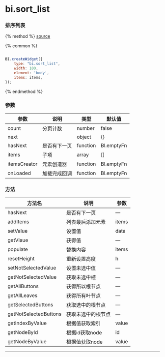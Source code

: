 # bi.sort_list

### 排序列表

{% method %}
[source](https://jsfiddle.net/fineui/wj68tdvx/)

{% common %}
```javascript

BI.createWidget({
    type: "bi.sort_list",
    width: 100,
    element: 'body',
    items: items,
});

```

{% endmethod %}

### 参数

| 参数           | 说明     | 类型       | 默认值        |
| ------------ | ------ | -------- | ---------- |
| count        | 分页计数   | number   | false      |
| next         |        | object   | {}         |
| hasNext      | 是否有下一页 | function | BI.emptyFn |
| items        | 子项     | array    | []         |
| itemsCreator | 元素创造器  | function | BI.emptyFn |
| onLoaded     | 加载完成回调 | function | BI.emptyFn |

### 方法

| 方法名                   | 说明         | 参数    |
| --------------------- | ---------- | ----- |
| hasNext               | 是否有下一页     | —     |
| addItems              | 列表最后添加元素   | items |
| setValue              | 设置值        | data  |
| getVlaue              | 获得值        | —     |
| populate              | 替换内容       | items |
| resetHeight           | 重新设置高度     | h     |
| setNotSelectedValue   | 设置未选中值     | —     |
| getNotSelectedValue   | 获取未选中植     | —     |
| getAllButtons         | 获得所以根节点    | —     |
| getAllLeaves          | 获得所有叶节点    | —     |
| getSelectedButtons    | 获取选中的根节点   | —     |
| getNotSelectedButtons | 获取未选中的根节点  | —     |
| getIndexByValue       | 根据值获取索引    | value |
| getNodeById           | 根据id获取node | id    |
| getNodeByValue        | 根据值获取node  | value |

------